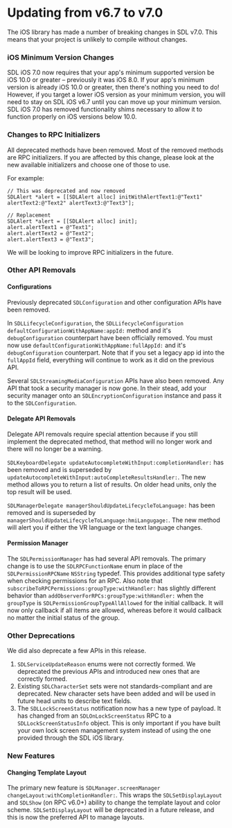 # Updating from v6.7 to v7.0
The iOS library has made a number of breaking changes in SDL v7.0. This means that your project is unlikely to compile without changes.

### iOS Minimum Version Changes
SDL iOS 7.0 now requires that your app's minimum supported version be iOS 10.0 or greater – previously it was iOS 8.0. If your app's minimum version is already iOS 10.0 or greater, then there's nothing you need to do! However, if you target a lower iOS version as your minimum version, you will need to stay on SDL iOS v6.7 until you can move up your minimum version. SDL iOS 7.0 has removed functionality shims necessary to allow it to function properly on iOS versions below 10.0.

### Changes to RPC Initializers
All deprecated methods have been removed. Most of the removed methods are RPC initializers. If you are affected by this change, please look at the new available initializers and choose one of those to use.

For example:
```objc
// This was deprecated and now removed
SDLAlert *alert = [[SDLAlert alloc] initWithAlertText1:@"Text1" alertText2:@"Text2" alertText3:@"Text3"];

// Replacement
SDLAlert *alert = [[SDLAlert alloc] init];
alert.alertText1 = @"Text1";
alert.alertText2 = @"Text2";
alert.alertText3 = @"Text3";
```

We will be looking to improve RPC initializers in the future.

### Other API Removals
#### Configurations
Previously deprecated `SDLConfiguration` and other configuration APIs have been removed.

In `SDLLifecycleConfiguration`, the `SDLLifecycleConfiguration defaultConfigurationWithAppName:appId:` method and it's `debugConfiguration` counterpart have been officially removed. You must now use `defaultConfigurationWithAppName:fullAppId:` and it's `debugConfiguration` counterpart. Note that if you set a legacy app id into the `fullAppId` field, everything will continue to work as it did on the previous API.

Several `SDLStreamingMediaConfiguration` APIs have also been removed. Any API that took a security manager is now gone. In their stead, add your security manager onto an `SDLEncryptionConfiguration` instance and pass it to the `SDLConfiguration`.

#### Delegate API Removals
Delegate API removals require special attention because if you still implement the deprecated method, that method will no longer work and there will no longer be a warning.

`SDLKeyboardDelegate updateAutocompleteWithInput:completionHandler:` has been removed and is superseded by `updateAutocompleteWithInput:autoCompleteResultsHandler:`. The new method allows you to return a list of results. On older head units, only the top result will be used.

`SDLManagerDelegate managerShouldUpdateLifecycleToLanguage:` has been removed and is superseded by `managerShouldUpdateLifecycleToLanguage:hmiLangugage:`. The new method will alert you if either the VR language or the text language changes.

#### Permission Manager
The `SDLPermissionManager` has had several API removals. The primary change is to use the `SDLRPCFunctionName` enum in place of the `SDLPermissionRPCName` `NSString` typedef. This provides additional type safety when checking permissions for an RPC. Also note that `subscribeToRPCPermissions:groupType:withHandler:` has slightly different behavior than `addObserverForRPCs:groupType:withHandler:` when the `groupType` is `SDLPermissionGroupTypeAllAllowed` for the initial callback. It will now only callback if all items are allowed, whereas before it would callback no matter the initial status of the group.

### Other Deprecations
We did also deprecate a few APIs in this release.

1. `SDLServiceUpdateReason` enums were not correctly formed. We deprecated the previous APIs and introduced new ones that are correctly formed.
2. Existing `SDLCharacterSet` sets were not standards-compliant and are deprecated. New character sets have been added and will be used in future head units to describe text fields.
3. The `SDLLockScreenStatus` notification now has a new type of payload. It has changed from an `SDLOnLockScreenStatus` RPC to a `SDLLockScreenStatusInfo` object. This is only important if you have built your own lock screen management system instead of using the one provided through the SDL iOS library.

### New Features
#### Changing Template Layout
The primary new feature is `SDLManager.screenManager changeLayout:withCompletionHandler:`. This wraps the `SDLSetDisplayLayout` and `SDLShow` (on RPC v6.0+) ability to change the template layout and color scheme. `SDLSetDisplayLayout` will be deprecated in a future release, and this is now the preferred API to manage layouts.